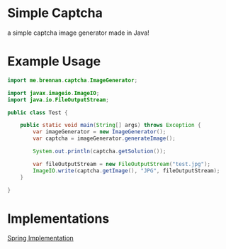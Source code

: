 # Simple Captcha
a simple captcha image generator made in Java!

# Example Usage
```java
import me.brennan.captcha.ImageGenerator;

import javax.imageio.ImageIO;
import java.io.FileOutputStream;

public class Test {

    public static void main(String[] args) throws Exception {
        var imageGenerator = new ImageGenerator();
        var captcha = imageGenerator.generateImage();

        System.out.println(captcha.getSolution());

        var fileOutputStream = new FileOutputStream("test.jpg");
        ImageIO.write(captcha.getImage(), "JPG", fileOutputStream);
    }

}
```

# Implementations
[Spring Implementation](https://github.com/skateboard/simple_captcha_spring)
